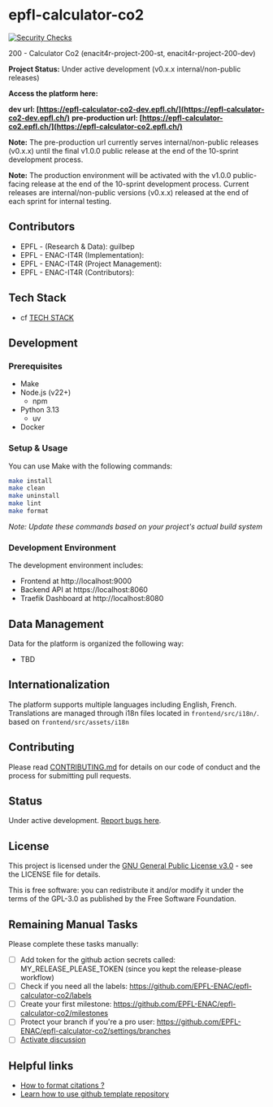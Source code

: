 # epfl-calculator-co2

[![Security Checks](https://img.shields.io/github/actions/workflow/status/EPFL-ENAC/co2-calculator/security.yml?branch=main&label=security%20checks&logo=github&style=flat-square)](https://github.com/EPFL-ENAC/co2-calculator/actions/workflows/security.yml)

200 - Calculator Co2 (enacit4r-project-200-st, enacit4r-project-200-dev)

**Project Status:** Under active development (v0.x.x internal/non-public releases)

**Access the platform here:**

**dev url: [https://epfl-calculator-co2-dev.epfl.ch/](https://epfl-calculator-co2-dev.epfl.ch/)**
**pre-production url: [https://epfl-calculator-co2.epfl.ch/](https://epfl-calculator-co2.epfl.ch/)**

**Note:** The pre-production url currently serves internal/non-public releases (v0.x.x) until the final v1.0.0 public release at the end of the 10-sprint development process.

**Note:** The production environment will be activated with the v1.0.0 public-facing release at the end of the 10-sprint development process. Current releases are internal/non-public versions (v0.x.x) released at the end of each sprint for internal testing.

## Contributors

- EPFL - (Research & Data): guilbep
- EPFL - ENAC-IT4R (Implementation):
- EPFL - ENAC-IT4R (Project Management):
- EPFL - ENAC-IT4R (Contributors):

## Tech Stack

- cf [TECH STACK](./TECH_SPEC.md)

## Development

### Prerequisites

- Make
- Node.js (v22+)
  - npm
- Python 3.13
  - uv
- Docker

### Setup & Usage

You can use Make with the following commands:

```bash
make install
make clean
make uninstall
make lint
make format
```

_Note: Update these commands based on your project's actual build system_

### Development Environment

The development environment includes:

- Frontend at http://localhost:9000
- Backend API at https://localhost:8060
- Traefik Dashboard at http://localhost:8080

## Data Management

Data for the platform is organized the following way:

- TBD

## Internationalization

The platform supports multiple languages including English, French. Translations are managed through i18n files located in `frontend/src/i18n/`. based on `frontend/src/assets/i18n`

## Contributing

Please read [CONTRIBUTING.md](CONTRIBUTING.md) for details on our code of conduct and the process for submitting pull requests.

## Status

Under active development. [Report bugs here](https://github.com/EPFL-ENAC/epfl-calculator-co2/issues).

## License

This project is licensed under the [GNU General Public License v3.0](LICENSE) - see the LICENSE file for details.

This is free software: you can redistribute it and/or modify it under the terms of the GPL-3.0 as published by the Free Software Foundation.

## Remaining Manual Tasks

Please complete these tasks manually:

- [ ] Add token for the github action secrets called: MY_RELEASE_PLEASE_TOKEN (since you kept the release-please workflow)
- [ ] Check if you need all the labels: https://github.com/EPFL-ENAC/epfl-calculator-co2/labels
- [ ] Create your first milestone: https://github.com/EPFL-ENAC/epfl-calculator-co2/milestones
- [ ] Protect your branch if you're a pro user: https://github.com/EPFL-ENAC/epfl-calculator-co2/settings/branches
- [ ] [Activate discussion](https://github.com/EPFL-ENAC/epfl-calculator-co2/settings)

## Helpful links

- [How to format citations ?](https://docs.github.com/en/repositories/managing-your-repositorys-settings-and-features/customizing-your-repository/about-citation-files)
- [Learn how to use github template repository](https://docs.github.com/en/repositories/creating-and-managing-repositories/creating-a-repository-from-a-template)
